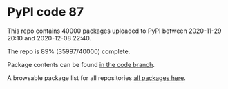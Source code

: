 # PyPI code 87

This repo contains 40000 packages uploaded to PyPI between 
2020-11-29 20:10 and 2020-12-08 22:40.

The repo is 89% (35997/40000) complete.

Package contents can be found [in the code branch](https://github.com/pypi-data/pypi-mirror-87/tree/code/packages).

A browsable package list for all repositories [all packages here](https://pypi-data.github.io/website/repositories/pypi-mirror-87).


